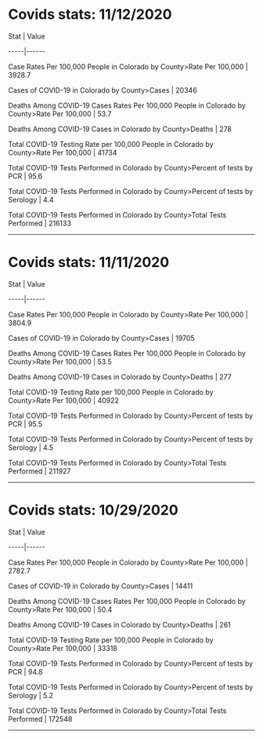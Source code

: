 # Covids stats: 11/12/2020

Stat | Value 

-----|------ 

Case Rates Per 100,000 People in Colorado by County>Rate Per 100,000 | 3928.7 

Cases of COVID-19 in Colorado by County>Cases | 20346 

Deaths Among COVID-19 Cases Rates Per 100,000 People in Colorado by County>Rate Per 100,000 | 53.7 

Deaths Among COVID-19 Cases in Colorado by County>Deaths | 278 

Total COVID-19 Testing Rate per 100,000 People in Colorado by County>Rate Per 100,000 | 41734 

Total COVID-19 Tests Performed in Colorado by County>Percent of tests by PCR | 95.6 

Total COVID-19 Tests Performed in Colorado by County>Percent of tests by Serology | 4.4 

Total COVID-19 Tests Performed in Colorado by County>Total Tests Performed | 216133 


-----------------------------

# Covids stats: 11/11/2020

Stat | Value 

-----|------ 

Case Rates Per 100,000 People in Colorado by County>Rate Per 100,000 | 3804.9 

Cases of COVID-19 in Colorado by County>Cases | 19705 

Deaths Among COVID-19 Cases Rates Per 100,000 People in Colorado by County>Rate Per 100,000 | 53.5 

Deaths Among COVID-19 Cases in Colorado by County>Deaths | 277 

Total COVID-19 Testing Rate per 100,000 People in Colorado by County>Rate Per 100,000 | 40922 

Total COVID-19 Tests Performed in Colorado by County>Percent of tests by PCR | 95.5 

Total COVID-19 Tests Performed in Colorado by County>Percent of tests by Serology | 4.5 

Total COVID-19 Tests Performed in Colorado by County>Total Tests Performed | 211927 


-----------------------------

# Covids stats: 10/29/2020

Stat | Value 

-----|------ 

Case Rates Per 100,000 People in Colorado by County>Rate Per 100,000 | 2782.7 

Cases of COVID-19 in Colorado by County>Cases | 14411 

Deaths Among COVID-19 Cases Rates Per 100,000 People in Colorado by County>Rate Per 100,000 | 50.4 

Deaths Among COVID-19 Cases in Colorado by County>Deaths | 261 

Total COVID-19 Testing Rate per 100,000 People in Colorado by County>Rate Per 100,000 | 33318 

Total COVID-19 Tests Performed in Colorado by County>Percent of tests by PCR | 94.8 

Total COVID-19 Tests Performed in Colorado by County>Percent of tests by Serology | 5.2 

Total COVID-19 Tests Performed in Colorado by County>Total Tests Performed | 172548 


-----------------------------

